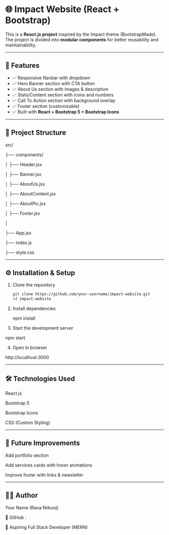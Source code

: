 # 🌐 Impact Website (React + Bootstrap)

This is a **React.js project** inspired by the Impact theme (BootstrapMade).  
The project is divided into **modular components** for better reusability and maintainability.  

---

## 🚀 Features
- ✅ Responsive Navbar with dropdown  
- ✅ Hero Banner section with CTA button  
- ✅ About Us section with images & description  
- ✅ Stats/Content section with icons and numbers  
- ✅ Call To Action section with background overlay  
- ✅ Footer section (customizable)  
- ✅ Built with **React + Bootstrap 5 + Bootstrap Icons**  

---

## 📂 Project Structure

src/

├── components/

│ ├── Header.jsx

│ ├── Banner.jsx

│ ├── AboutUs.jsx

│ ├── AboutContent.jsx

│ ├── AboutPic.jsx

│ ├── Footer.jsx

│

├── App.jsx

├── index.js

├── style.css



---

## ⚙️ Installation & Setup

1. Clone the repository
   
   ```bash
   git clone https://github.com/your-username/impact-website.git
   cd impact-website

2. Install dependencies

   npm install
   
3. Start the development server

  npm start


4. Open in browser

  http://localhost:3000


 ---

## 🛠️ Technologies Used

React.js

Bootstrap 5

Bootstrap Icons

CSS (Custom Styling)  


---




## 📌 Future Improvements

Add portfolio section

Add services cards with hover animations

Improve footer with links & newsletter

---

## 👨‍💻 Author

Your Name (Rana Niikunj)

🔗 GitHub : 

💼 Aspiring Full Stack Developer (MERN)

   

